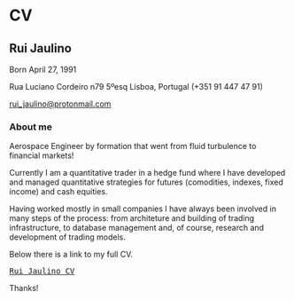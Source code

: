# CV


## Rui Jaulino

Born April 27, 1991

Rua Luciano Cordeiro n79 5ºesq Lisboa, Portugal (+351 91 447 47 91)


<a href="rui_jaulino@protonmail.com">rui_jaulino@protonmail.com</a>


### About me

Aerospace Engineer by formation that went from fluid turbulence to financial markets!

Currently I am a quantitative trader in a hedge fund where I have developed and managed quantitative strategies for futures (comodities, indexes, fixed income) and cash equities.

Having worked mostly in small companies I have always been involved in many steps of the process: from architeture and building of trading infrastructure, to database management and, of course, research and development of trading models.  

Below there is a link to my full CV.

<pre>
<a href="https://drive.google.com/file/d/1u7HJP0fNBL8WVN1NZMNVrDYtvLZ6Kz8j/view?usp=sharing">Rui Jaulino CV</a>
</pre>

Thanks!


